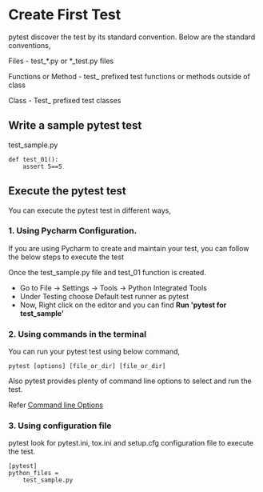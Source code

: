 # Create First Test
pytest discover the test by its standard convention. Below are the standard conventions,

Files - test_*.py or *_test.py files

Functions or Method - test_ prefixed test functions or methods outside of class

Class - Test_ prefixed test classes

##  Write a sample pytest test

test_sample.py
```
def test_01():
    assert 5==5
```

## Execute the pytest test

You can execute the pytest test in different ways,

### 1. Using Pycharm Configuration.

If you are using Pycharm to create and maintain your test, you can follow the below steps to execute the test

Once the test_sample.py file and test_01 function is created.

* Go to File -> Settings -> Tools -> Python Integrated Tools
* Under Testing choose Default test runner as pytest
* Now, Right click on the editor and you can find **Run 'pytest for test_sample'**

### 2. Using commands in the terminal

You can run your pytest test using below command,

```
pytest [options] [file_or_dir] [file_or_dir]
```
Also pytest provides plenty of command line options to select and run the test.

Refer [Command line Options](\notes\commandlineoptions.md)

### 3. Using configuration file

pytest look for pytest.ini, tox.ini and setup.cfg configuration file to execute the test.

```
[pytest]
python_files =
    test_sample.py
```


